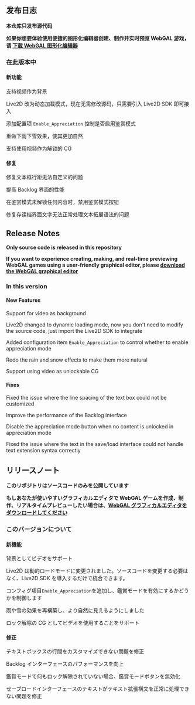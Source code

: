 ## 发布日志

**本仓库只发布源代码**

**如果你想要体验使用便捷的图形化编辑器创建、制作并实时预览 WebGAL 游戏，请 [下载 WebGAL 图形化编辑器](https://github.com/MakinoharaShoko/WebGAL_Terre/releases)**

### 在此版本中

#### 新功能

支持视频作为背景

Live2D 改为动态加载模式，现在无需修改源码，只需要引入 Live2D SDK 即可接入

添加配置项 `Enable_Appreciation` 控制是否启用鉴赏模式

重做下雨下雪效果，使其更加自然

支持使用视频作为解锁的 CG

#### 修复

修复文本框行距无法自定义的问题

提高 Backlog 界面的性能

在鉴赏模式未解锁任何内容时，禁用鉴赏模式按钮

修复存读档界面文字无法正常处理文本拓展语法的问题

<!-- English Translation -->

## Release Notes

**Only source code is released in this repository**

**If you want to experience creating, making, and real-time previewing WebGAL games using a user-friendly graphical editor, please [download the WebGAL graphical editor](https://github.com/MakinoharaShoko/WebGAL_Terre/releases)**

### In this version

#### New Features

Support for video as background

Live2D changed to dynamic loading mode, now you don't need to modify the source code, just import the Live2D SDK to integrate

Added configuration item `Enable_Appreciation` to control whether to enable appreciation mode

Redo the rain and snow effects to make them more natural

Support using video as unlockable CG

#### Fixes

Fixed the issue where the line spacing of the text box could not be customized

Improve the performance of the Backlog interface

Disable the appreciation mode button when no content is unlocked in appreciation mode

Fixed the issue where the text in the save/load interface could not handle text extension syntax correctly

<!-- Japanese Translation -->

## リリースノート

**このリポジトリはソースコードのみを公開しています**

**もしあなたが使いやすいグラフィカルエディタで WebGAL ゲームを作成、制作、リアルタイムプレビューしたい場合は、[WebGAL グラフィカルエディタをダウンロードしてください](https://github.com/MakinoharaShoko/WebGAL_Terre/releases)**

### このバージョンについて

#### 新機能

背景としてビデオをサポート

Live2D は動的ロードモードに変更されました。ソースコードを変更する必要はなく、Live2D SDK を導入するだけで統合できます。

コンフィグ項目`Enable_Appreciation`を追加し、鑑賞モードを有効にするかどうかを制御します

雨や雪の効果を再構築し、より自然に見えるようにしました

ロック解除の CG としてビデオを使用することをサポート

#### 修正

テキストボックスの行間をカスタマイズできない問題を修正

Backlog インターフェースのパフォーマンスを向上

鑑賞モードで何もロック解除されていない場合、鑑賞モードボタンを無効化

セーブロードインターフェースのテキストがテキスト拡張構文を正常に処理できない問題を修正
